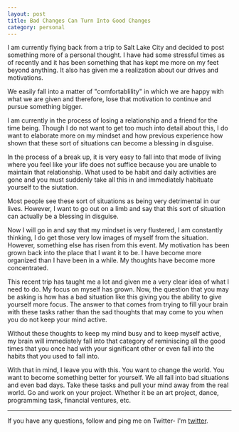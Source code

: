 ```yaml
---
layout: post
title: Bad Changes Can Turn Into Good Changes
category: personal
---
```


I am currently flying back from a trip to Salt Lake City and decided to post something
more of a personal thought.  I have had some stressful times as of recently and it has
been something that has kept me more on my feet beyond anything.  It also has given me
a realization about our drives and motivations.

We easily fall into a matter of "comfortablility" in which we are happy with what we
are given and therefore, lose that motivation to continue and pursue something bigger.

I am currently in the process of losing a relationship and a friend for the time being.
Though I do not want to get too much into detail about this, I do want to elaborate more
on my mindset and how previous experience how shown that these sort of situations can
become a blessing in disguise.

In the process of a break up, it is very easy to fall into that mode of living where you
feel like your life does not suffice because you are unable to maintain that relationship.
What used to be habit and daily activities are gone and you must suddenly take all this
in and immediately habituate yourself to the siutation.

Most people see these sort of situations as being very detrimental in our lives.  However,
I want to go out on a limb and say that this sort of situation can actually be a blessing
in disguise.

Now I will go in and say that my mindset is very flustered,  I am constantly thinking, I
do get those very low images of myself from the situation.  However, something else has risen
from this event.  My motivation has been grown back into the place that I want it to be.  I
have become more organized than I have been in a while.  My thoughts have become more concentrated.

This recent trip has taught me a lot and given me a very clear idea of what I need to do.  My focus
on myself has grown.  Now, the question that you may be asking is how has a bad situation like this
giving you the ability to give yourself more focus.  The answer to that comes from trying to fill
your brain with these tasks rather than the sad thoughts that may come to you when you do not keep
your mind active.

Without these thoughts to keep my mind busy and to keep myself active, my brain will immediately
fall into that category of reminiscing all the good times that you once had with your significant
other or even fall into the habits that you used to fall into.

With that in mind, I leave you with this.  You want to change the world.  You want to become something
better for yourself.  We all fall into bad situations and even bad days.  Take these tasks and pull
your mind away from the real world.  Go and work on your project.  Whether it be an art project, dance,
programming task, financial ventures, etc.


---

If you have any questions, follow and ping me on Twitter- I'm
[twitter].

[twitter]: https://twitter.com/stephenmunklu
